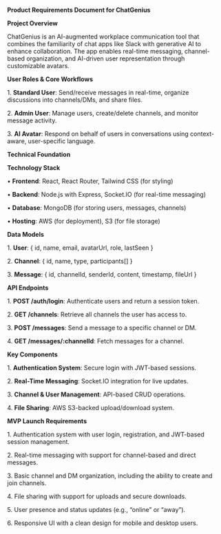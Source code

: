 **Product Requirements Document for ChatGenius**

**Project Overview**

ChatGenius is an AI-augmented workplace communication tool that combines the familiarity of chat apps like Slack with generative AI to enhance collaboration. The app enables real-time messaging, channel-based organization, and AI-driven user representation through customizable avatars.

**User Roles & Core Workflows**

1\. **Standard User**: Send/receive messages in real-time, organize discussions into channels/DMs, and share files.

2\. **Admin User**: Manage users, create/delete channels, and monitor message activity.

3\. **AI Avatar**: Respond on behalf of users in conversations using context-aware, user-specific language.

**Technical Foundation**

**Technology Stack**

• **Frontend**: React, React Router, Tailwind CSS (for styling)

• **Backend**: Node.js with Express, Socket.IO (for real-time messaging)

• **Database**: MongoDB (for storing users, messages, channels)

• **Hosting**: AWS (for deployment), S3 (for file storage)

**Data Models**

1\. **User**: { id, name, email, avatarUrl, role, lastSeen }

2\. **Channel**: { id, name, type, participants\[\] }

3\. **Message**: { id, channelId, senderId, content, timestamp, fileUrl }

**API Endpoints**

1\. **POST /auth/login**: Authenticate users and return a session token.

2\. **GET /channels**: Retrieve all channels the user has access to.

3\. **POST /messages**: Send a message to a specific channel or DM.

4\. **GET /messages/:channelId**: Fetch messages for a channel.

**Key Components**

1\. **Authentication System**: Secure login with JWT-based sessions.

2\. **Real-Time Messaging**: Socket.IO integration for live updates.

3\. **Channel & User Management**: API-based CRUD operations.

4\. **File Sharing**: AWS S3-backed upload/download system.

**MVP Launch Requirements**

1\. Authentication system with user login, registration, and JWT-based session management.

2\. Real-time messaging with support for channel-based and direct messages.

3\. Basic channel and DM organization, including the ability to create and join channels.

4\. File sharing with support for uploads and secure downloads.

5\. User presence and status updates (e.g., “online” or “away”).

6\. Responsive UI with a clean design for mobile and desktop users.
